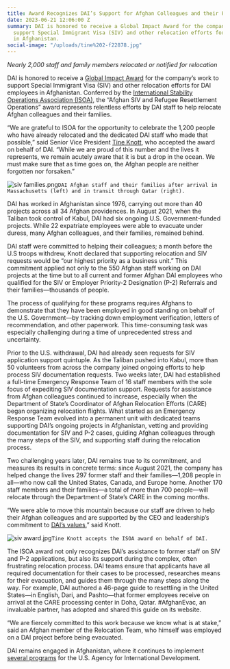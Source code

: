 ```yaml
---
title: Award Recognizes DAI’s Support for Afghan Colleagues and their Families
date: 2023-06-21 12:06:00 Z
summary: DAI is honored to receive a Global Impact Award for the company’s work to
  support Special Immigrant Visa (SIV) and other relocation efforts for DAI employees
  in Afghanistan.
social-image: "/uploads/tine%202-f22878.jpg"
---
```


*Nearly 2,000 staff and family members relocated or notified for relocation*

DAI is honored to receive a [Global Impact Award](https://stability-operations.org/page/awards) for the company’s work to support Special Immigrant Visa (SIV) and other relocation efforts for DAI employees in Afghanistan. Conferred by the [International Stability Operations Association (ISOA)](https://stability-operations.org/), the “Afghan SIV and Refugee Resettlement Operations” award represents relentless efforts by DAI staff to help relocate Afghan colleagues and their families.

“We are grateful to ISOA for the opportunity to celebrate the 1,200 people who have already relocated and the dedicated DAI staff who made that possible,” said Senior Vice President [Tine Knott](https://www.dai.com/who-we-are/our-team/tine-knott), who accepted the award on behalf of DAI. “While we are proud of this number and the lives it represents, we remain acutely aware that it is but a drop in the ocean. We must make sure that as time goes on, the Afghan people are neither forgotten nor forsaken.”

![siv families.png](/uploads/siv%20families.png)`DAI Afghan staff and their families after arrival in Massachusetts (left) and in transit through Qatar (right).`

DAI has worked in Afghanistan since 1976, carrying out more than 40 projects across all 34 Afghan providences. In August 2021, when the Taliban took control of Kabul, DAI had six ongoing U.S. Government-funded projects. While 22 expatriate employees were able to evacuate under duress, many Afghan colleagues, and their families, remained behind.

DAI staff were committed to helping their colleagues; a month before the U.S troops withdrew, Knott declared that supporting relocation and SIV requests would be “our highest priority as a business unit.” This commitment applied not only to the 550 Afghan staff working on DAI projects at the time but to all current and former Afghan DAI employees who qualified for the SIV or Employer Priority-2 Designation (P-2) Referrals and their families—thousands of people.

The process of qualifying for these programs requires Afghans to demonstrate that they have been employed in good standing on behalf of the U.S. Government—by tracking down employment verification, letters of recommendation, and other paperwork. This time-consuming task was especially challenging during a time of unprecedented stress and uncertainty.

Prior to the U.S. withdrawal, DAI had already seen requests for SIV application support quintuple. As the Taliban pushed into Kabul, more than 50 volunteers from across the company joined ongoing efforts to help process SIV documentation requests. Two weeks later, DAI had established a full-time Emergency Response Team of 16 staff members with the sole focus of expediting SIV documentation support. Requests for assistance from Afghan colleagues continued to increase, especially when the Department of State’s Coordinator of Afghan Relocation Efforts (CARE) began organizing relocation flights. What started as an Emergency Response Team evolved into a permanent unit with dedicated teams supporting DAI’s ongoing projects in Afghanistan, vetting and providing documentation for SIV and P-2 cases, guiding Afghan colleagues through the many steps of the SIV, and supporting staff during the relocation process.

Two challenging years later, DAI remains true to its commitment, and measures its results in concrete terms: since August 2021, the company has helped change the lives 297 former staff and their families—1,208 people in all—who now call the United States, Canada, and Europe home. Another 170 staff members and their families—a total of more than 700 people—will relocate through the Department of State’s CARE in the coming months.

“We were able to move this mountain because our staff are driven to help their Afghan colleagues and are supported by the CEO and leadership’s commitment to [DAI’s values](https://www.dai.com/who-we-are/mission-and-values),” said Knott.

![siv award.jpg](/uploads/siv%20award.jpg)`Tine Knott accepts the ISOA award on behalf of DAI.`

The ISOA award not only recognizes DAI’s assistance to former staff on SIV and P-2 applications, but also its support during the complex, often frustrating relocation process. DAI teams ensure that applicants have all required documentation for their cases to be processed, researches means for their evacuation, and guides them through the many steps along the way. For example, DAI authored a 46-page guide to resettling in the United States—in English, Dari, and Pashto—that former employees receive on arrival at the CARE processing center in Doha, Qatar. #AfghanEvac, an invaluable partner, has adopted and shared this guide on its website.

“We are fiercely committed to this work because we know what is at stake,” said an Afghan member of the Relocation Team, who himself was employed on a DAI project before being evacuated.

DAI remains engaged in Afghanistan, where it continues to implement [several programs](https://www.dai.com/search?keywords=Afghanistan) for the U.S. Agency for International Development.